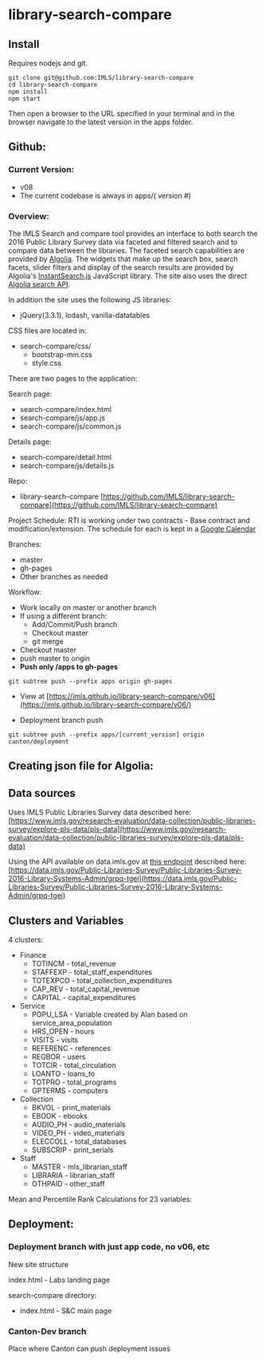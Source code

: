 # library-search-compare

## Install
Requires nodejs and git.

```
git clone git@github.com:IMLS/library-search-compare
cd library-search-compare
npm install
npm start
```

Then open a browser to the URL specified in your terminal and in the browser navigate to the latest version in the apps folder.


## Github:

### Current Version:

  - v08 
  - The current codebase is always in apps/( version #)

### Overview:

The IMLS Search and compare tool provides an interface to both search the 2016 Public Library Survey data via faceted and filtered search and to compare data between the libraries.  The faceted search capabilities are provided by [Algolia](https://www.algolia.com/apps/CDUMM9WVUG/dashboard).  The widgets that make up the search box, search facets, slider filters and display of the search results are provided by Algolia's [InstantSearch.js](https://community.algolia.com/instantsearch.js/) JavaScript library.  The site also uses the direct [Algolia search API](https://www.algolia.com/doc/api-reference/).

In addition the site uses the following JS libraries:
  - jQuery(3.3.1), lodash, vanilla-datatables

CSS files are located in:
  - search-compare/css/
    - bootstrap-min.css
    - style.css

There are two pages to the application:

Search page:
  - search-compare/index.html
  - search-compare/js/app.js
  - search-compare/js/common.js

Details page:
  - search-compare/detail.html  
  - search-compare/js/details.js

Repo: 
  - library-search-compare [https://github.com/IMLS/library-search-compare](https://github.com/IMLS/library-search-compare)  


Project Schedule:
RTI is working under two contracts - Base contract and modification/extension.  The schedule for each is kept in a [Google Calendar](https://calendar.google.com/calendar/b/1/r/month/2018/8/1?tab=wc)

Branches:
  - master
  - gh-pages
  - Other branches as needed  

Workflow:

  - Work locally on master or another branch  
  - If using a different branch:
    - Add/Commit/Push branch  
    - Checkout master  
    - git merge <branch-name>  
  - Checkout master  
  - push master to origin  
  - **Push only /apps to gh-pages**
  ```
  git subtree push --prefix apps origin gh-pages
  ```
  - View at 
    [https://imls.github.io/library-search-compare/v06](https://imls.github.io/library-search-compare/v06/)

  - Deployment branch push
  ```
  git subtree push --prefix apps/[current_version] origin canton/deployment
  ```

## Creating json file for Algolia:

## Data sources
Uses IMLS Public Libraries Survey data described here:
[https://www.imls.gov/research-evaluation/data-collection/public-libraries-survey/explore-pls-data/pls-data](https://www.imls.gov/research-evaluation/data-collection/public-libraries-survey/explore-pls-data/pls-data)

Using the API available on data.imls.gov at [this endpoint](https://data.imls.gov/resource/yqs5-dnp6.json) described here:
[https://data.imls.gov/Public-Libraries-Survey/Public-Libraries-Survey-2016-Library-Systems-Admin/grpq-tgei](https://data.imls.gov/Public-Libraries-Survey/Public-Libraries-Survey-2016-Library-Systems-Admin/grpq-tgei)

## Clusters and Variables   

4 clusters:
  - Finance  
    - TOTINCM - total_revenue   
    - STAFFEXP - total_staff_expenditures   
    - TOTEXPCO - total_collection_expenditures   
    - CAP_REV - total_capital_revenue   
    - CAPITAL - capital_expenditures   
  - Service  
    - POPU_LSA  - Variable created by Alan based on service_area_population  
    - HRS_OPEN  - hours  
    - VISITS - visits
    - REFERENC - references  
    - REGBOR - users 
    - TOTCIR - total_circulation   
    - LOANTO - loans_to   
    - TOTPRO - total_programs   
    - GPTERMS - computers   
  - Collection  
    - BKVOL - print_materials   
    - EBOOK - ebooks   
    - AUDIO_PH - audio_materials   
    - VIDEO_PH - video_materials   
    - ELECCOLL - total_databases 
    - SUBSCRIP - print_serials   
  - Staff  
    - MASTER - mls_librarian_staff   
    - LIBRARIA - librarian_staff 
    - OTHPAID - other_staff  

Mean and Percentile Rank Calculations for 23 variables:  


## Deployment:

### Deployment branch with just app code, no v06, etc

New site structure

index.html - Labs landing page

search-compare directory:
  - index.html - S&C main page

### Canton-Dev branch 

Place where Canton can push deployment issues
